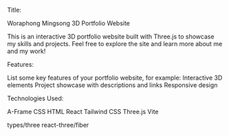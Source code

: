 Title:

Woraphong Mingsong 3D Portfolio Website


This is an interactive 3D portfolio website built with Three.js to showcase my skills and projects.
Feel free to explore the site and learn more about me and my work!

Features:

List some key features of your portfolio website, for example:
Interactive 3D elements
Project showcase with descriptions and links
Responsive design

Technologies Used:

A-Frame
CSS
HTML
React
Tailwind CSS
Three.js
Vite

types/three 
react-three/fiber